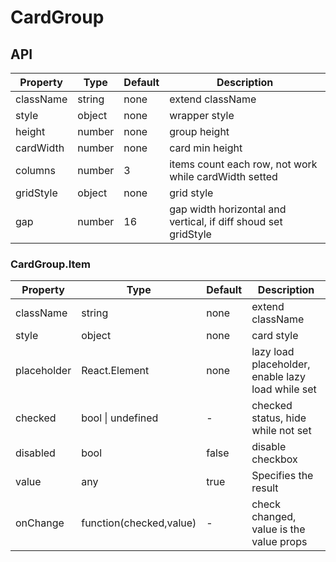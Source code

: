 # CardGroup

<example />

## API

| Property | Type | Default | Description |
| --- | --- | --- | --- |
| className | string | none | extend className |
| style | object | none | wrapper style |
| height | number | none | group height |
| cardWidth | number | none | card min height |
| columns | number | 3 | items count each row, not work while cardWidth setted |
| gridStyle | object | none | grid style |
| gap | number | 16 | gap width horizontal and vertical, if diff shoud set gridStyle |

### CardGroup.Item

| Property | Type | Default | Description |
| --- | --- | --- | --- |
| className | string | none | extend className |
| style | object | none | card style | 
| placeholder | React.Element | none | lazy load placeholder, enable lazy load while set |
| checked | bool \| undefined | - | checked status, hide while not set |
| disabled | bool | false | disable checkbox |
| value | any | true | Specifies the result |
| onChange | function(checked,value) | - | check changed, value is the value props |

